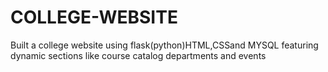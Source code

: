 # COLLEGE-WEBSITE
Built a college website using flask(python)HTML,CSSand MYSQL featuring dynamic sections like course catalog departments and events
